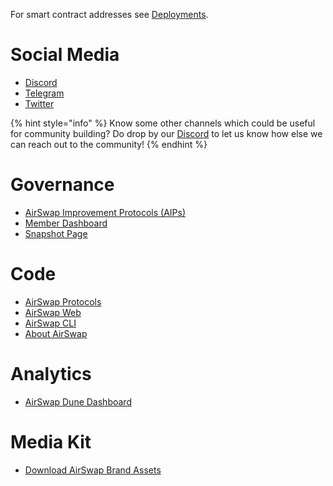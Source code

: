 For smart contract addresses see [Deployments](./technology/deployments.md).

# Social Media

- [Discord](https://discord.gg/Pc6gV3hFjR)
- [Telegram](https://t.me/airswapofficial)
- [Twitter](https://x.com/airswap)

{% hint style="info" %}
Know some other channels which could be useful for community building? Do drop by our [Discord](https://discord.gg/Pc6gV3hFjR) to let us know how else we can reach out to the community!
{% endhint %}

# Governance

- [AirSwap Improvement Protocols \(AIPs\)](https://github.com/airswap/airswap-aips/issues)
- [Member Dashboard](https://dao.airswap.eth.limo/)
- [Snapshot Page](https://snapshot.org/#/vote.airswap.eth)

# Code

- [AirSwap Protocols](https://github.com/airswap/airswap-protocols)
- [AirSwap Web](https://github.com/airswap/airswap-web)
- [AirSwap CLI](https://github.com/airswap/airswap-cli)
- [About AirSwap](https://github.com/airswap/airswap-about)

# Analytics

- [AirSwap Dune Dashboard](https://dune.com/airswap/airswap-v3)

# Media Kit

- [Download AirSwap Brand Assets](.gitbook/assets/AirSwap_Brand_Assets.zip)
